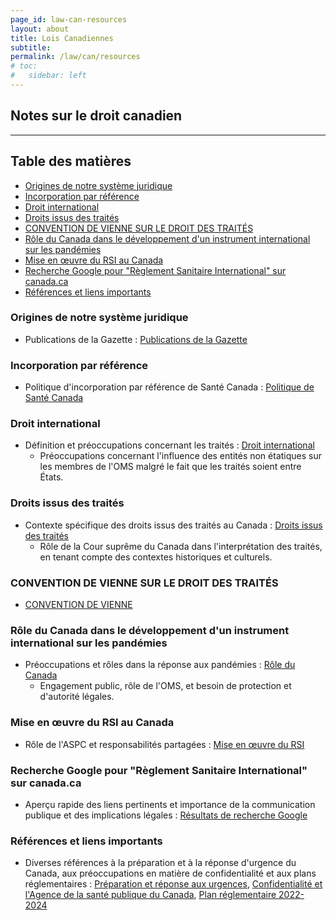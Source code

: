 ```yaml
---
page_id: law-can-resources
layout: about
title: Lois Canadiennes
subtitle:
permalink: /law/can/resources
# toc:
#   sidebar: left
---
```


## Notes sur le droit canadien

---
## Table des matières
<!-- #region -->

  - [Origines de notre système juridique](#origines-de-notre-système-juridique)
  - [Incorporation par référence](#incorporation-par-référence)
  - [Droit international](#droit-international)
  - [Droits issus des traités](#droits-issus-des-traités)
  - [CONVENTION DE VIENNE SUR LE DROIT DES TRAITÉS](#convention-de-vienne-sur-le-droit-des-traités)
  - [Rôle du Canada dans le développement d'un instrument international sur les pandémies](#rôle-du-canada-dans-le-développement-dun-instrument-international-sur-les-pandémies)
  - [Mise en œuvre du RSI au Canada](#mise-en-œuvre-du-rsi-au-canada)
  - [Recherche Google pour "Règlement Sanitaire International" sur canada.ca](#recherche-google-pour-règlement-sanitaire-international-sur-canada.ca)
  - [Références et liens importants](#références-et-liens-importants)
<!-- #endregion -->

### Origines de notre système juridique

- Publications de la Gazette : [Publications de la Gazette](https://canadagazette.gc.ca/rp-pr/publications-eng.html)

### Incorporation par référence
- Politique d'incorporation par référence de Santé Canada : [Politique de Santé Canada](https://www.canada.ca/en/health-canada/corporate/about-health-canada/legislation-guidelines/acts-regulations/incorporation-reference-policy.html)

### Droit international
- Définition et préoccupations concernant les traités : [Droit international](https://www.justice.gc.ca/eng/abt-apd/icg-gci/ihrl-didp/def.html)
  - Préoccupations concernant l'influence des entités non étatiques sur les membres de l'OMS malgré le fait que les traités soient entre États.

### Droits issus des traités
- Contexte spécifique des droits issus des traités au Canada : [Droits issus des traités](https://www.constitutionalstudies.ca/2021/09/treaty-rights-2/)
  - Rôle de la Cour suprême du Canada dans l'interprétation des traités, en tenant compte des contextes historiques et culturels.

### CONVENTION DE VIENNE SUR LE DROIT DES TRAITÉS
- [CONVENTION DE VIENNE](https://www.treaty-accord.gc.ca/text-texte.aspx?id=104068)

### Rôle du Canada dans le développement d'un instrument international sur les pandémies
- Préoccupations et rôles dans la réponse aux pandémies : [Rôle du Canada](https://www.canada.ca/en/public-health/services/emergency-preparedness-response/canada-role-international-pandemic-instrument.html)
  - Engagement public, rôle de l'OMS, et besoin de protection et d'autorité légales.

### Mise en œuvre du RSI au Canada
- Rôle de l'ASPC et responsabilités partagées : [Mise en œuvre du RSI](https://www.canada.ca/en/public-health/services/emergency-preparedness-response/international-health-regulations.html)

### Recherche Google pour "Règlement Sanitaire International" sur canada.ca
- Aperçu rapide des liens pertinents et importance de la communication publique et des implications légales : [Résultats de recherche Google](https://www.google.com/search?q=site%3Acanada.ca+%22International+Health+Regulations%22)

### Références et liens importants
- Diverses références à la préparation et à la réponse d'urgence du Canada, aux préoccupations en matière de confidentialité et aux plans réglementaires : [Préparation et réponse aux urgences](https://www.canada.ca/en/public-health/services/emergency-preparedness-response.html), [Confidentialité et l'Agence de la santé publique du Canada](https://www.canada.ca/en/public-health/corporate/mandate/about-agency/access-information-privacy/privacy.html), [Plan réglementaire 2022-2024](https://www.canada.ca/en/public-health/corporate/mandate/about-agency/acts-regulations/forward-regulatory-plan/amendment-quarantine-regulations.html)
